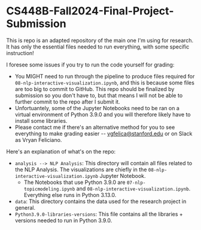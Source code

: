 # CS448B-Fall2024-Final-Project-Submission

This is repo is an adapted repository of the main one I'm using for research. It has only the essential files needed to run everything, with some specific instruction! 

I foresee some issues if you try to run the code yourself for grading:
* You MIGHT need to run through the pipeline to produce files required for `08-nlp-interactive-visualization.ipynb`, and this is because some files are too big to commit to GitHub. This repo should be finalized by submission so you don't have to, but that means I will not be able to further commit to the repo after I submit it.
* Unfortuantely, some of the Jupyter Notebooks need to be ran on a virtual environment of Python 3.9.0 and you will therefore likely have to install some libraries.
* Please contact me if there's an alternative method for you to see everything to make grading easier -- vgfelica@stanford.edu or on Slack as Vryan Feliciano.

Here's an explanation of what's on the repo:
- `analysis --> NLP Analysis`: This directory will contain all files related to the NLP Analysis. The visualizations are chiefly in the `08-nlp-interactive-visualization.ipynb` Jupyter Notebook.
  -  The Notebooks that use Python 3.9.0 are `07-nlp-topicmodeling.ipynb` and `08-nlp-interactive-visualization.ipynb`. Everything else runs in Python 3.13.0.
- `data`: This directory contains the data used for the research project in general.
- `Python3.9.0-libraries-versions`: This file contains all the libraries + versions needed to run in Python 3.9.0.
